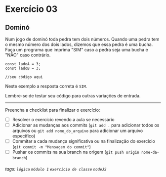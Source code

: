 # Exercício 03

## Dominó

Num jogo de dominó toda pedra tem dois números. Quando uma pedra tem o mesmo número dos dois lados, dizemos que essa pedra é uma bucha. Faça um programa que imprima "SIM" caso a pedra seja uma bucha e "NÃO" caso contrário.

```javascript=
const ladoA = 3;
const ladoB = 3;

//seu código aqui
```

Neste exemplo a resposta correta é `SIM`.

Lembre-se de testar seu código para outras variações de entrada.

---

Preencha a checklist para finalizar o exercício:

- [ ] Resolver o exercício revendo a aula se necessário
- [ ] Adicionar as mudanças aos commits (`git add .` para adicionar todos os arquivos ou `git add nome_do_arquivo` para adicionar um arquivo específico)
- [ ] Commitar a cada mudança significativa ou na finalização do exercício (`git commit -m "Mensagem do commit"`)
- [ ] Pushar os commits na sua branch na origem (`git push origin nome-da-branch`)

###### tags: `lógica` `módulo 1` `exercício de classe` `nodeJS`
